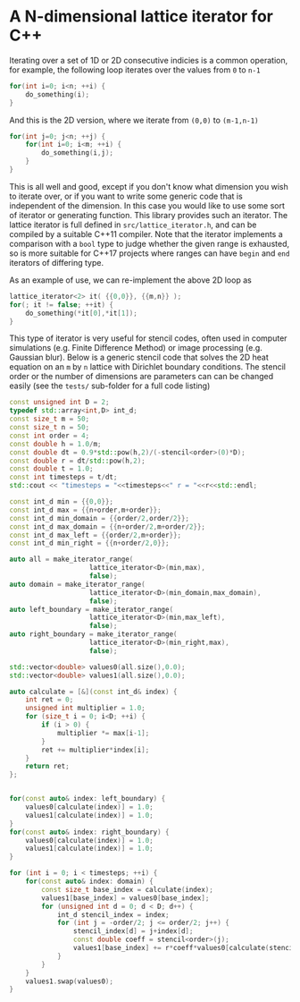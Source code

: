 # A N-dimensional lattice iterator for C++ 

Iterating over a set of 1D or 2D consecutive indicies is a common operation, for 
example, the following loop iterates over the values from `0` to `n-1`

```cpp
for(int i=0; i<n; ++i) {
    do_something(i);
}
```

And this is the 2D version, where we iterate from `(0,0)` to `(m-1,n-1)`

```cpp
for(int j=0; j<n; ++j) {
    for(int i=0; i<m; ++i) {
        do_something(i,j);
    }
}
```

This is all well and good, except if you don't know what dimension you wish to 
iterate over, or if you want to write some generic code that is independent of 
the dimension. In this case you would like to use some sort of iterator or 
generating function. This library provides such an iterator. The lattice 
iterator is full defined in `src/lattice_iterator.h`, and can be compiled by a 
suitable C++11 compiler. Note that the iterator implements a comparison with a 
`bool` type to judge whether the given range is exhausted, so is more suitable 
for C++17 projects where ranges can have `begin` and `end` iterators of 
differing type.

As an example of use, we can re-implement the above 2D loop as

```cpp
lattice_iterator<2> it( {{0,0}}, {{m,n}} );
for(; it != false; ++it) {
    do_something(*it[0],*it[1]);
}
```

This type of iterator is very useful for stencil codes, often used in computer 
simulations (e.g. Finite Difference Method) or image processing (e.g. Gaussian 
blur). Below is a generic stencil code that solves the 2D heat equation on an 
`m` by `n` lattice with Dirichlet boundary conditions. The stencil order or the 
number of dimensions are parameters can can be changed easily (see the `tests/` 
sub-folder for a full code listing)


```cpp
const unsigned int D = 2;
typedef std::array<int,D> int_d;
const size_t m = 50;
const size_t n = 50;
const int order = 4;
const double h = 1.0/m;
const double dt = 0.9*std::pow(h,2)/(-stencil<order>(0)*D);
const double r = dt/std::pow(h,2);
const double t = 1.0;
const int timesteps = t/dt;
std::cout << "timesteps = "<<timesteps<<" r = "<<r<<std::endl;

const int_d min = {{0,0}};
const int_d max = {{n+order,m+order}};
const int_d min_domain = {{order/2,order/2}};
const int_d max_domain = {{n+order/2,m+order/2}};
const int_d max_left = {{order/2,m+order}};
const int_d min_right = {{n+order/2,0}};

auto all = make_iterator_range(
                    lattice_iterator<D>(min,max),
                    false);
auto domain = make_iterator_range(
                    lattice_iterator<D>(min_domain,max_domain),
                    false);
auto left_boundary = make_iterator_range(
                    lattice_iterator<D>(min,max_left),
                    false);
auto right_boundary = make_iterator_range(
                    lattice_iterator<D>(min_right,max),
                    false);

std::vector<double> values0(all.size(),0.0);
std::vector<double> values1(all.size(),0.0);

auto calculate = [&](const int_d& index) {
    int ret = 0;
    unsigned int multiplier = 1.0;
    for (size_t i = 0; i<D; ++i) {
        if (i > 0) {
            multiplier *= max[i-1];
        }
        ret += multiplier*index[i];
    }
    return ret;
};


for(const auto& index: left_boundary) {
    values0[calculate(index)] = 1.0;
    values1[calculate(index)] = 1.0;
}
for(const auto& index: right_boundary) {
    values0[calculate(index)] = 1.0;
    values1[calculate(index)] = 1.0;
}

for (int i = 0; i < timesteps; ++i) {
    for(const auto& index: domain) {
        const size_t base_index = calculate(index);
        values1[base_index] = values0[base_index];
        for (unsigned int d = 0; d < D; d++) {
            int_d stencil_index = index;
            for (int j = -order/2; j <= order/2; j++) {
                stencil_index[d] = j+index[d];
                const double coeff = stencil<order>(j);
                values1[base_index] += r*coeff*values0[calculate(stencil_index)];
            } 
        }
    }
    values1.swap(values0);
}
```


